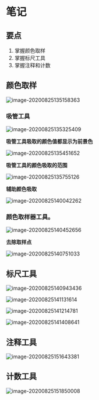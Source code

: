 # 笔记

## 要点

1. 掌握颜色取样
2. 掌握标尺工具
3. 掌握注释和计数

## 颜色取样

![image-20200825135158363](Untitled.assets/image-20200825135158363.png)



### 吸管工具

![image-20200825135325409](Untitled.assets/image-20200825135325409.png)



**吸管工具吸取的颜色值都显示为前景色**

![image-20200825135451652](Untitled.assets/image-20200825135451652.png)

**吸管工具的颜色吸取的范围**

![image-20200825135755126](Untitled.assets/image-20200825135755126.png)



**辅助颜色吸取**

![image-20200825140042262](Untitled.assets/image-20200825140042262.png)





### 颜色取样器工具。

![image-20200825140452656](Untitled.assets/image-20200825140452656.png)



**去除取样点**

![image-20200825140751033](Untitled.assets/image-20200825140751033.png)





## 标尺工具

![image-20200825140943436](Untitled.assets/image-20200825140943436.png)





![image-20200825141131614](Untitled.assets/image-20200825141131614.png)





![image-20200825141214781](Untitled.assets/image-20200825141214781.png)





![image-20200825141408641](Untitled.assets/image-20200825141408641.png)



## 注释工具

![image-20200825151643381](Untitled.assets/image-20200825151643381.png)





## 计数工具

![image-20200825151850008](Untitled.assets/image-20200825151850008.png)





